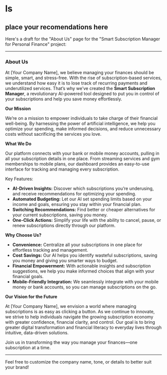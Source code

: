 # ls

## place your recomendations here
Here's a draft for the "About Us" page for the "Smart Subscription Manager for Personal Finance" project:

---

### About Us

At [Your Company Name], we believe managing your finances should be simple, smart, and stress-free. With the rise of subscription-based services, we understand how easy it is to lose track of recurring payments and underutilized services. That’s why we’ve created the **Smart Subscription Manager**, a revolutionary AI-powered tool designed to put you in control of your subscriptions and help you save money effortlessly.

**Our Mission**

We’re on a mission to empower individuals to take charge of their financial well-being. By harnessing the power of artificial intelligence, we help you optimize your spending, make informed decisions, and reduce unnecessary costs without sacrificing the services you love.

**What We Do**

Our platform connects with your bank or mobile money accounts, pulling in all your subscription details in one place. From streaming services and gym memberships to mobile plans, our dashboard provides an easy-to-use interface for tracking and managing every subscription.

Key Features:
- **AI-Driven Insights:** Discover which subscriptions you’re underusing, and receive recommendations for optimizing your spending.
- **Automated Budgeting:** Let our AI set spending limits based on your income and goals, ensuring you stay within your financial plan.
- **Switching Recommendations:** Find better or cheaper alternatives for your current subscriptions, saving you money.
- **One-Click Actions:** Simplify your life with the ability to cancel, pause, or renew subscriptions directly through our platform.

**Why Choose Us?**

- **Convenience:** Centralize all your subscriptions in one place for effortless tracking and management.
- **Cost Savings:** Our AI helps you identify wasteful subscriptions, saving you money and giving you smarter ways to budget.
- **Financial Empowerment:** With actionable insights and subscription suggestions, we help you make informed choices that align with your financial goals.
- **Mobile-Friendly Integration:** We seamlessly integrate with your mobile money or bank accounts, so you can manage subscriptions on the go.

**Our Vision for the Future**

At [Your Company Name], we envision a world where managing subscriptions is as easy as clicking a button. As we continue to innovate, we strive to help individuals navigate the growing subscription economy with greater confidence, financial clarity, and control. Our goal is to bring greater digital transformation and financial literacy to everyday lives through intuitive, data-driven solutions.

Join us in transforming the way you manage your finances—one subscription at a time.

---

Feel free to customize the company name, tone, or details to better suit your brand!
